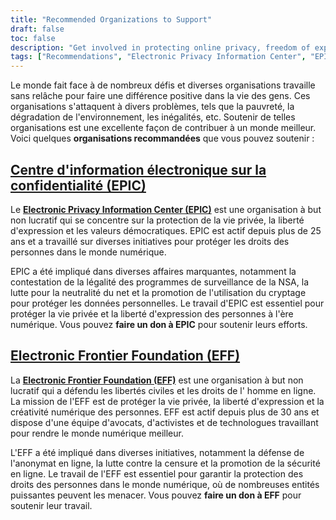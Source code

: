 ```yaml
---
title: "Recommended Organizations to Support"
draft: false
toc: false
description: "Get involved in protecting online privacy, freedom of expression, and democratic values by supporting the Electronic Privacy Information Center (EPIC) and Electronic Frontier Foundation (EFF). These organizations work tirelessly to safeguard your rights in the digital world. Your donation can help fund EFF’s lawyers, activists, and technologists in their efforts to defend human rights and liberties online. Join the cause today by visiting the links provided."
tags: ["Recommendations", "Electronic Privacy Information Center", "EPIC", "Electronic Frontier Foundation", "EFF", "privacy", "freedom of expression", "democratic values", "mission", "civil liberties", "human rights", "attorneys", "activists", "technologists", "free expression", "digital creativity"]
---
```


 Le monde fait face à de nombreux défis et diverses organisations travaille sans relâche pour faire une différence positive dans la vie des gens. Ces organisations s'attaquent à divers problèmes, tels que la pauvreté, la dégradation de l'environnement, les inégalités, etc. Soutenir de telles organisations est une excellente façon de contribuer à un monde meilleur. Voici quelques **organisations recommandées** que vous pouvez soutenir :  ## [Centre d'information électronique sur la confidentialité (EPIC)](https://donatenow.networkforgood.org/epic)  Le [**Electronic Privacy Information Center (EPIC)**](https://donatenow.networkforgood.org/epic) est une organisation à but non lucratif qui se concentre sur la protection de la vie privée, la liberté d'expression et les valeurs démocratiques. EPIC est actif depuis plus de 25 ans et a travaillé sur diverses initiatives pour protéger les droits des personnes dans le monde numérique.  EPIC a été impliqué dans diverses affaires marquantes, notamment la contestation de la légalité des programmes de surveillance de la NSA, la lutte pour la neutralité du net et la promotion de l'utilisation du cryptage pour protéger les données personnelles. Le travail d'EPIC est essentiel pour protéger la vie privée et la liberté d'expression des personnes à l'ère numérique. Vous pouvez **faire un don à EPIC** pour soutenir leurs efforts.  ## [Electronic Frontier Foundation (EFF)](https://www.eff.org/issues/bloggers/legal/join)  La [**Electronic Frontier Foundation (EFF)**](https://www.eff.org/issues/bloggers/legal/join) est une organisation à but non lucratif qui a défendu les libertés civiles et les droits de l' homme en ligne. La mission de l'EFF est de protéger la vie privée, la liberté d'expression et la créativité numérique des personnes. EFF est actif depuis plus de 30 ans et dispose d'une équipe d'avocats, d'activistes et de technologues travaillant pour rendre le monde numérique meilleur.  L'EFF a été impliqué dans diverses initiatives, notamment la défense de l'anonymat en ligne, la lutte contre la censure et la promotion de la sécurité en ligne. Le travail de l'EFF est essentiel pour garantir la protection des droits des personnes dans le monde numérique, où de nombreuses entités puissantes peuvent les menacer. Vous pouvez **faire un don à EFF** pour soutenir leur travail.